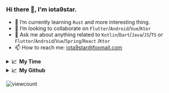 ### Hi there 👋, I'm iota9star.

- 🌱 I’m currently learning `Rust` and more interesting thing.
- 👯 I’m looking to collaborate on `Flutter`/`Android`/`Vue`/`Ktor`
- 💬 Ask me about anything related to `Kotlin`/`Dart`/`Java`/`JS`/`TS` or `Flutter`/`Android`/`Vue`/`Spring`/`React`
  /`Ktor`
- 📫 How to reach me: [iota9star@foxmail.com](iota9star@foxmail.com)

<details>
  <summary><b>📈&nbsp;&nbsp;My Time</b></summary>
  <br>
<!--START_SECTION:waka-->
**🐱 My Github Data** 

> 🏆 222 Contributions in the Year 2021
 > 
> 📦 380.2 kB Used in Github's Storage 
 > 
> 🚫 Not Opted to Hire
 > 
> 📜 55 Public Repositories 
 > 
> 🔑 16 Private Repositories  
 > 
**I'm a Night 🦉** 

```text
🌞 Morning    19 commits     █░░░░░░░░░░░░░░░░░░░░░░░░   5.94% 
🌆 Daytime    75 commits     █████░░░░░░░░░░░░░░░░░░░░   23.44% 
🌃 Evening    171 commits    █████████████░░░░░░░░░░░░   53.44% 
🌙 Night      55 commits     ████░░░░░░░░░░░░░░░░░░░░░   17.19%

```
📅 **I'm Most Productive on Saturday** 

```text
Monday       42 commits     ███░░░░░░░░░░░░░░░░░░░░░░   13.12% 
Tuesday      36 commits     ██░░░░░░░░░░░░░░░░░░░░░░░   11.25% 
Wednesday    51 commits     ████░░░░░░░░░░░░░░░░░░░░░   15.94% 
Thursday     48 commits     ███░░░░░░░░░░░░░░░░░░░░░░   15.0% 
Friday       49 commits     ███░░░░░░░░░░░░░░░░░░░░░░   15.31% 
Saturday     55 commits     ████░░░░░░░░░░░░░░░░░░░░░   17.19% 
Sunday       39 commits     ███░░░░░░░░░░░░░░░░░░░░░░   12.19%

```


📊 **This Week I Spent My Time On** 

```text
💬 Programming Languages: 
Vue.js                   31 hrs 2 mins       ████████████░░░░░░░░░░░░░   48.62% 
JavaScript               12 hrs 34 mins      █████░░░░░░░░░░░░░░░░░░░░   19.7% 
Java                     6 hrs 47 mins       ██░░░░░░░░░░░░░░░░░░░░░░░   10.64% 
SQL                      4 hrs 40 mins       █░░░░░░░░░░░░░░░░░░░░░░░░   7.32% 
JSON                     1 hr 38 mins        ░░░░░░░░░░░░░░░░░░░░░░░░░   2.57%

🔥 Editors: 
IntelliJ                 63 hrs 51 mins      █████████████████████████   100.0%

💻 Operating System: 
Windows                  63 hrs 51 mins      █████████████████████████   100.0%

```

**I Mostly Code in Kotlin** 

```text
Kotlin                   18 repos            ██████████░░░░░░░░░░░░░░░   40.91% 
Java                     7 repos             ████░░░░░░░░░░░░░░░░░░░░░   15.91% 
JavaScript               6 repos             ███░░░░░░░░░░░░░░░░░░░░░░   13.64% 
Vue                      6 repos             ███░░░░░░░░░░░░░░░░░░░░░░   13.64% 
Dart                     5 repos             ██░░░░░░░░░░░░░░░░░░░░░░░   11.36%

```



 Last Updated on 09/07/2021
<!--END_SECTION:waka-->
</details>

<details>
  <summary><b>📈&nbsp;&nbsp;My Github</b></summary>
  <br>
  <img src='https://github-profile-trophy.vercel.app/?username=iota9star'>
  <img src='https://bad-apple-github-readme.vercel.app/api?show_bg=1&username=iota9star&hide_title=true'>
  <img src='http://cr-skills-chart-widget.azurewebsites.net/api/api?username=iota9star'>
</details>


![viewcount](https://count.getloli.com/get/@iota9star?theme=rule34)

